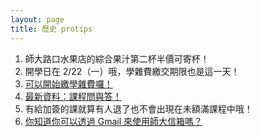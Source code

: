 ```yaml
---
layout: page
title: 歷史 protips
---
```


1. 師大路口水果店的綜合果汁第二杯半價可寄杯！
2. 開學日在 2/22（一）哦，學雜費繳交期限也是這一天！
3. [可以開始繳學雜費囉！](http://ap.itc.ntnu.edu.tw/FreshLogin/)
4. [最新資料：課程問與答！](http://survive.ntnu.com.tw/course-faq/)
5. 有給加簽的課就算有人退了也不會出現在未額滿課程中哦！
6. [你知道你可以透過 Gmail 來使用師大信箱嗎？](http://webmail.ntnu.edu.tw/wmail/faq/ntnu2gmail.htm)
